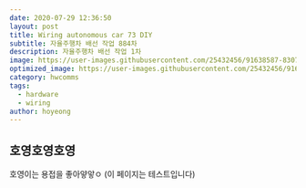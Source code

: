 ```yaml
---
date: 2020-07-29 12:36:50
layout: post
title: Wiring autonomous car 73 DIY
subtitle: 자율주행차 배선 작업 884차
description: 자율주행차 배선 작업 1차
image: https://user-images.githubusercontent.com/25432456/91638587-8307e180-ea4b-11ea-8ba5-a6635b5dd1eb.jpeg
optimized_image: https://user-images.githubusercontent.com/25432456/91638587-8307e180-ea4b-11ea-8ba5-a6635b5dd1eb.jpeg
category: hwcomms
tags:
  - hardware
  - wiring
author: hoyeong
---
```


## 호영호영호영

호영이는 용접을 좋아얗앟ㅇ (이 페이지는 테스트입니다)
